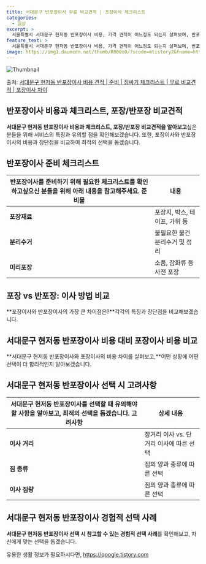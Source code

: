 ```yaml
---
title: 서대문구 반포장이사 무료 비교견적 | 포장이사 체크리스트
categories:
  - 일상
excerpt: >
  서울특별시 서대문구 현저동 반포장이사 비용, 가격 견적이 어느정도 되는지 살펴보며, 반포장이사를 준비함에 있어 짐싸기 준비 체크리스트가 무엇인지 보겠습니다. 마지막으로 포장이사와 차이점을 통해 무료 비교견적으로 어떤 것이 더 합리적인 선택인지 공유 드립니다.서대문구 현저동 포장이사 견적 샘플 보기 👈 클릭서대문구 현저동 포장이사 가격 살펴보기 👈 클릭서대문구 현저동 반포장이사 평균 이사 비용평수서대문구 현저동 평균 이사 비용원룸 이사9평 이하 (1톤)30만원~투룸/쓰리룸 이사16평 ~ 20평 (2.5톤)80만원~쓰리룸 이사21평 (5톤) ~110만원~우리집 무료 이사견적 받기 👈 클릭포장 vs 반포장: 이사 방법 비교포장이사와 반포장이사의 가장 큰 차이점은?포장이사는 이사 전반을 담당하며, 가격대는..
feature_text: >
  서울특별시 서대문구 현저동 반포장이사 비용, 가격 견적이 어느정도 되는지 살펴보며, 반포장이사를 준비함에 있어 짐싸기 준비 체크리스트가 무엇인지 보겠습니다. 마지막으로 포장이사와 차이점을 통해 무료 비교견적으로 어떤 것이 더 합리적인 선택인지 공유 드립니다.서대문구 현저동 포장이사 견적 샘플 보기 👈 클릭서대문구 현저동 포장이사 가격 살펴보기 👈 클릭서대문구 현저동 반포장이사 평균 이사 비용평수서대문구 현저동 평균 이사 비용원룸 이사9평 이하 (1톤)30만원~투룸/쓰리룸 이사16평 ~ 20평 (2.5톤)80만원~쓰리룸 이사21평 (5톤) ~110만원~우리집 무료 이사견적 받기 👈 클릭포장 vs 반포장: 이사 방법 비교포장이사와 반포장이사의 가장 큰 차이점은?포장이사는 이사 전반을 담당하며, 가격대는..
image: https://img1.daumcdn.net/thumb/R800x0/?scode=mtistory2&fname=https%3A%2F%2Fblog.kakaocdn.net%2Fdn%2FcmRYVT%2FbtsHeYFMkN9%2FgPxE3kV2doqz69iGYKqiLK%2Fimg.webp
---
```


![Thumbnail](https://img1.daumcdn.net/thumb/R800x0/?scode=mtistory2&fname=https%3A%2F%2Fblog.kakaocdn.net%2Fdn%2FcmRYVT%2FbtsHeYFMkN9%2FgPxE3kV2doqz69iGYKqiLK%2Fimg.webp)

<p>출처: <a href="https://qoogle.tistory.com/9918" rel="dofollow">서대문구 현저동 반포장이사 비용 견적 | 준비 | 짐싸기 체크리스트 | 무료 비교견적 | 포장이사 차이</a> </p>

## 반포장이사 비용과 체크리스트, 포장/반포장 비교견적

**서대문구 현저동 반포장이사 비용과 체크리스트, 포장/반포장 비교견적을 알아보고**싶은 분들을 위해 서비스의 특징과 유의할 점을
확인해보겠습니다. 또한, 포장이사와 반포장이사의 비용과 장단점을 비교하여 최적의 선택을 돕겠습니다.

## 반포장이사 준비 체크리스트

**반포장이사를 준비하기 위해 필요한 체크리스트를 확인하고**싶으신 분들을 위해 아래 내용을 참고해주세요. **준비물** | **내용**  
---|---  
**포장재료** | 포장지, 박스, 테이프, 가위 등  
**분리수거** | 불필요한 물건 분리수거 및 정리  
**미리포장** | 소품, 잡화류 등 사전 포장  
  
## 포장 vs 반포장: 이사 방법 비교

**포장이사와 반포장이사의 가장 큰 차이점은?**각각의 특징과 장단점을 비교해보겠습니다.

## 서대문구 현저동 반포장이사 비용 대비 포장이사 비용 비교

**서대문구 현저동 반포장이사와 포장이사의 비용 차이를 살펴보고,**어떤 상황에 어떤 선택이 더 합리적인지 알아보겠습니다.

## 서대문구 현저동 반포장이사 선택 시 고려사항

**서대문구 현저동 반포장이사를 선택할 때 유의해야 할 사항**을 알아보고, 최적의 선택을 돕겠습니다. **고려사항** | **상세 내용**  
---|---  
**이사 거리** | 장거리 이사 vs. 단거리 이사에 따른 선택  
**짐 종류** | 짐의 양과 종류에 따른 선택  
**이사 짐량** | 짐의 양과 종류에 따른 선택  
  
## 서대문구 현저동 반포장이사 경험적 선택 사례

**서대문구 현저동 반포장이사 선택 시 참고할 수 있는 경험적 선택 사례**를 확인해보고, 자신에게 맞는 선택을 돕겠습니다.



 

유용한 생활 정보가 필요하시다면, <a href="https://qoogle.tistory.com" rel="dofollow">https://qoogle.tistory.com</a>


